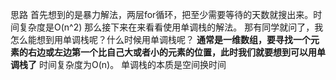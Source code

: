 思路
首先想到的是暴力解法，两层for循环，把至少需要等待的天数就搜出来。时间复杂度是O(n^2)
那么接下来在来看看使用单调栈的解法。
那有同学就问了，我怎么能想到用单调栈呢？什么时候用单调栈呢？
**通常是一维数组，要寻找一个元素的右边或左边第一个比自己大或者小的元素的位置，此时我们就要想到可以用单调栈了**
时间复杂度为O(n)。
单调栈的本质是空间换时间